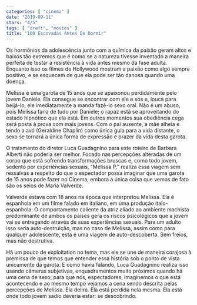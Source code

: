 ```yaml
---
categories: [ "cinema" ]
date: "2019-09-11"
stars: "4/5"
tags: [ "draft", "movies" ]
title: "100 Escovadas Antes De Dormir"
---
```

Os hormônios da adolescência junto com a química da paixão geram
altos e baixos tão extremos que é como se a natureza tivesse inventado
a maneira perfeita de testar a resistência à vida antes mesmo da fase
adulta. Enquanto isso os filmes de Hollywood mostram a paixão como algo
sempre positivo, e se esquecem de que ela pode ser tão danosa quando
uma doença.

Melissa é uma garota de 15 anos que se apaixonou perdidamente pelo
jovem Daniele. Ela consegue se encontrar com ele e sós e, louca para
beijá-lo, ele imediatamente a manda fazê-lo sexo oral. Não é um abuso,
pois Melissa faria de tudo por Daniele; o rapaz está se aproveitando do
estado hipnótico que ela está. Em outros momentos sua obediência cega
será posta à prova com mais jovens. Com o pai ausente, a mãe alheia e
tendo a avó (Geraldine Chaplin) como única guia para a vida distante,
o sexo se tornará a única forma de expressão e prazer da vida desta
garota.

O tratamento do diretor Luca Guadagnino para este roteiro de Barbara
Alberti não poderia ser melhor. Focado nas percepções alteradas de
um corpo que está sofrendo transformações bruscas e, como todo jovem,
sedento por experiências sexuais, "Melissa P." realiza essa viagem sem
ressalvas a respeito do que o espectador possa imaginar que uma garota
de 15 anos pode fazer no Cinema, embora a única coisa que vemos de fato
são os seios de María Valverde.

Valverde estava com 18 anos na época que interpretou Melissa. Ela
é espanhola em um filme falado em italiano, em uma produção
ítalo-espanhola. O comportamento caliente da atriz aliado ao ambiente
machista predominante de ambos os países gera os riscos psicológicos que
a jovem vai se entregando através de suas experiências sexuais. Para um
adulto isso seria auto-destruição, mas no caso de Melissa, assim como
para qualquer adolescente, esta é uma viagem de auto-descoberta. Sem
freios, mas não destrutiva.

Há um pouco de exploitation no tema, mas ele se une de maneira corajosa
à premissa de que temos que entender essa história sob o ponto de
vista unicamente da garota. E como havia falando, Luca Guadagnino realiza
isso usando câmeras subjetivas, enquadramentos muito próximos quando
há uma cena de sexo, para que nós, espectadores, imaginemos o que
está acontecendo e ao mesmo tempo vejamos a cena sendo descrita pelas
percepções de Melissa. Ela delira. Ela está perdida nela mesma. Ela
está onde todo jovem sadio deveria estar: se descobrindo.
